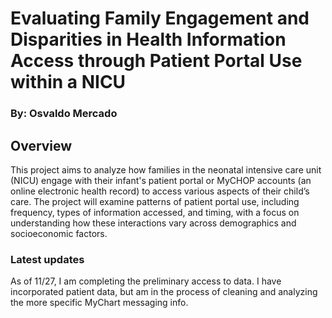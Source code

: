 # Evaluating Family Engagement and Disparities in Health Information Access through Patient Portal Use within a NICU

### By: Osvaldo Mercado

## Overview

This project aims to analyze how families in the neonatal intensive care unit (NICU) engage with their infant's patient portal or MyCHOP accounts (an online electronic health record) to access various aspects of their child’s care. The project will examine patterns of patient portal use, including frequency, types of information accessed, and timing, with a focus on understanding how these interactions vary across demographics and socioeconomic factors.

### Latest updates

As of 11/27, I am completing the preliminary access to data. I have incorporated patient data, but am in the process of cleaning and analyzing the more specific MyChart messaging info.